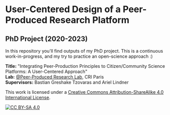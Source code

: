 # User-Centered Design of a Peer-Produced Research Platform
## PhD Project (2020-2023)
In this repository you'll find outputs of my PhD project. This is a continuous work-in-progress, and my try to practice an open-science approach :) 

**Title:** "Integrating Peer-Production Principles to Citizen/Community Science Platforms: A User-Centered Approach"   
**Lab:** [@Peer-Produced Research Lab](https://github.com/PeerProducedResearch), CRI Paris  
**Supervisors:** Bastian Greshake Tzovaras and Ariel Lindner  

This work is licensed under a
[Creative Commons Attribution-ShareAlike 4.0 International License][cc-by-sa].

[![CC BY-SA 4.0][cc-by-sa-image]][cc-by-sa]

[cc-by-sa]: http://creativecommons.org/licenses/by-sa/4.0/
[cc-by-sa-image]: https://licensebuttons.net/l/by-sa/4.0/88x31.png
